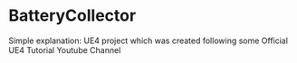 # BatteryCollector
 Simple explanation:
 UE4 project which was created following some Official UE4 Tutorial Youtube Channel
